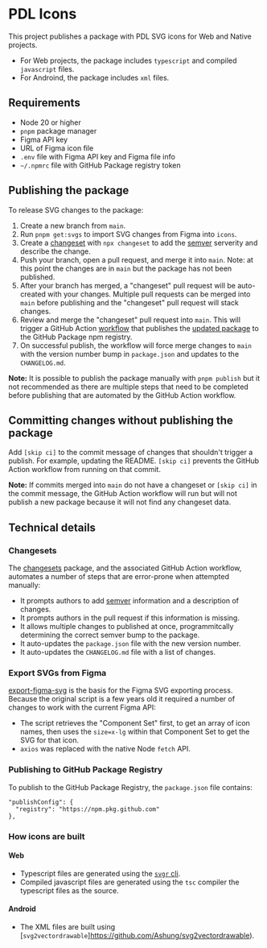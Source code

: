 # PDL Icons

This project publishes a package with PDL SVG icons for Web and Native projects.

- For Web projects, the package includes `typescript` and compiled `javascript` files.
- For Androind, the package includes `xml` files.

## Requirements

 - Node 20 or higher
 - `pnpm` package manager
 - Figma API key
 - URL of Figma icon file
 - `.env` file with Figma API key and Figma file info
 - `~/.npmrc` file with GitHub Package registry token

## Publishing the package

To release SVG changes to the package:

1. Create a new branch from `main`.
2. Run `pnpm get:svgs` to import SVG changes from Figma into `icons`.
3. Create a [changeset](https://github.com/changesets/changesets/tree/main?tab=readme-ov-file) with `npx changeset` to add the [semver](https://semver.org/) serverity and describe the change.
4. Push your branch, open a pull request, and merge it into `main`. Note: at this point the changes are in `main` but the package has not been published.
5. After your branch has merged, a "changeset" pull request will be auto-created with your changes. Multiple pull requests can be merged into `main` before publishing and the "changeset" pull request will stack changes.
6. Review and merge the "changeset" pull request into `main`. This will trigger a GitHub Action [workflow](https://github.com/tomgenoni/pdl-icons/blob/main/.github/workflows/release.yml) that publishes the [updated package](https://github.com/tomgenoni/pdl-icons/pkgs/npm/pdl-icons) to the GitHub Package npm registry.
7. On successful publish, the workflow will force merge changes to `main` with the version number bump in `package.json` and updates to the `CHANGELOG.md`.

**Note:** It is possible to publish the package manually with `pnpm publish` but it not recommended as there are multiple steps that need to be completed before publishing that are automated by the GitHub Action workflow.

## Committing changes without publishing the package

Add `[skip ci]` to the commit message of changes that shouldn't trigger a publish. For example, updating the README. `[skip ci]` prevents the GitHub Action workflow from running on that commit.

**Note:** If commits merged into `main` do not have a changeset or `[skip ci]` in the commit message, the GitHub Action workflow will run but will not publish a new package because it will not find any changeset data.

## Technical details

### Changesets

The [changesets](https://github.com/changesets/changesets) package, and the associated GitHub Action workflow, automates a number of steps that are error-prone when attempted manually:

 - It prompts authors to add [semver](https://semver.org/) information and a description of changes.
 - It prompts authors in the pull request if this information is missing.
 - It allows multiple changes to published at once, programmitcally determining the correct semver bump to the package.
 - It auto-updates the `package.json` file with the new version number.
 - It auto-updates the `CHANGELOG.md` file with a list of changes.

### Export SVGs from Figma

[export-figma-svg](https://github.com/jacobtyq/export-figma-svg) is the basis for the Figma SVG exporting process. Because the original script is a few years old it required a number of changes to work with the current Figma API:

 - The script retrieves the "Component Set" first, to get an array of icon names, then uses the `size=x-lg` within that Component Set to get the SVG for that icon.
 - `axios` was replaced with the native Node `fetch` API.

### Publishing to GitHub Package Registry

To publish to the GitHub Package Registry, the `package.json` file contains:

```
"publishConfig": {
  "registry": "https://npm.pkg.github.com"
},
```

### How icons are built

#### Web

 - Typescript files are generated using the [`svgr` cli](https://react-svgr.com/).
 - Compiled javascript files are generated using the `tsc` compiler the typescript files as the source.

#### Android

 - The XML files are built using [`svg2vectordrawable`]https://github.com/Ashung/svg2vectordrawable).
